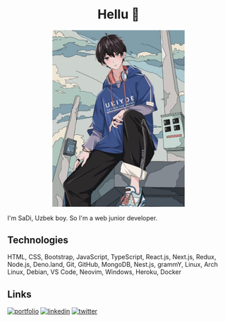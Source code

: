 <h1 align="center">Hellu 🔕</h1>
<p align="center"><img width="300" src="image/anime.jpg" />
</p>

I'm SaDi, Uzbek boy. So I'm a web junior developer.

<h2>Technologies</h2>
HTML, CSS, Bootstrap, JavaScript, TypeScript, React.js, Next.js, Redux, Node.js, Deno.land, Git, GitHub, MongoDB, Nest.js, grammY, Linux, Arch Linux, Debian, VS Code, Neovim, Windows, Heroku, Docker

<h2>Links</h2>

<a href="https://sad1go0.vercel.app/"><img alt="portfolio" src="https://img.shields.io/badge/my_portfolio-000?style=for-the-badge&logo=ko-fi&logoColor=white" /></a>
<a href="https://www.linkedin.com/in/sayidulloh-abbasov-794b4b237"><img alt="linkedin" src="https://img.shields.io/badge/linkedin-0A66C2?style=for-the-badge&logo=linkedin&logoColor=white" /></a>
<a href="https://twitter.com/sad1go0"><img alt="twitter" src="https://img.shields.io/badge/twitter-1DA1F2?style=for-the-badge&logo=twitter&logoColor=white" /></a>
